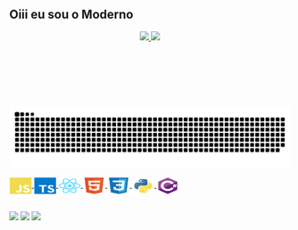 ## Oiii eu sou o Moderno
<div align="center">
  <a href="https://github.com/ModernoProgramer">
  <img height="165em" src="https://github-readme-stats.vercel.app/api?username=ModernoProgramer&show_icons=true&theme=dracula&include_all_commits=true&count_private=true"/>
  <img height="165em" src="https://github-readme-stats.vercel.app/api/top-langs/?username=ModernoProgramer&layout=compact&theme=dracula"/>
</div>

<div  style="">


  


  
<img alt="Rafa-pic" height="120" style="margin-left: 1500px" src="https://spotify-github-profile.vercel.app/api/view?uid=cp10cxoed4ypnww2w4yth4l9x&cover_image=true&theme=natemoo-re&bar_color=00ffee&bar_color_cover=false">
<img alt="Rafa-pic" height="120" style="margin-left: 1500px" src="https://i.pinimg.com/originals/61/0c/31/610c314429384631fed11dbe62fb28d8.gif">
  </div>
  
 
<div> 

  ![Snake animation](https://github.com/ModernoProgramer/ModernoProgramer/blob/output/github-contribution-grid-snake.svg)
 
<img align="center" alt="Rafa-Js" height="30" width="40" src="https://raw.githubusercontent.com/devicons/devicon/master/icons/javascript/javascript-plain.svg">
  <img align="center" alt="Rafa-Ts" height="30" width="40" src="https://raw.githubusercontent.com/devicons/devicon/master/icons/typescript/typescript-plain.svg">
  <img align="center" alt="Rafa-React" height="30" width="40" src="https://raw.githubusercontent.com/devicons/devicon/master/icons/react/react-original.svg">
  <img align="center" alt="Rafa-HTML" height="30" width="40" src="https://raw.githubusercontent.com/devicons/devicon/master/icons/html5/html5-original.svg">
  <img align="center" alt="Rafa-CSS" height="30" width="40" src="https://raw.githubusercontent.com/devicons/devicon/master/icons/css3/css3-original.svg">
  <img align="center" alt="Rafa-Python" height="30" width="40" src="https://raw.githubusercontent.com/devicons/devicon/master/icons/python/python-original.svg">
  <img align="center" alt="Rafa-Csharp" height="30" width="40" src="https://raw.githubusercontent.com/devicons/devicon/master/icons/csharp/csharp-original.svg">
 
  ##
  
  <a href="https://www.instagram.com/wilker76809/" target="_blank"><img  align="center" src="https://img.shields.io/badge/-Instagram-%23E4405F?style=for-the-badge&logo=instagram&logoColor=white" target="_blank"></a>
 <a href="https://wa.me/5561995809899" target="_blank"><img   align="center" src="https://img.shields.io/badge/WhatsApp-25D366?style=for-the-badge&logo=whatsapp&logoColor=white" target="_blank"></a> 
   <a href="https://twitter.com/ModernoProgram" target="_blank"><img  align="center" src="https://img.shields.io/badge/Twitter-1DA1F2?style=for-the-badge&logo=twitter&logoColor=white" target="_blank"></a> 
  
</div>
